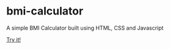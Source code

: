 # bmi-calculator
A simple BMI Calculator built using HTML, CSS and Javascript

[Try it!](https://luizferrazz.github.io/bmi-calculator/)
